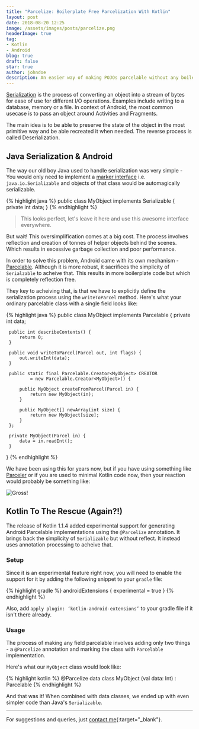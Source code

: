 ```yaml
---
title: "Parcelize: Boilerplate Free Parcelization With Kotlin"
layout: post
date: 2018-08-20 12:25
image: /assets/images/posts/parcelize.png
headerImage: true
tag:
- Kotlin
- Android
blog: true
draft: false
star: true
author: johndoe
description: An easier way of making POJOs parcelable without any boilerplate code.
---
```


[Serialization](https://en.wikipedia.org/wiki/Serialization
) is the process of converting an object into a stream of bytes for ease of use for different I/O operations. Examples include writing to a database, memory or a file. In context of Android, the most common usecase is to pass an object around Activities and Fragments.

The main idea is to be able to preserve the state of the object in the most primitive way and be able recreated it when needed. The reverse process is called Deserialization.

## Java Serialization & Android

The way our old boy Java used to handle serialization was very simple - You would only need to implement a [marker interface](https://stackoverflow.com/questions/25850328/marker-interfaces-in-java) i.e. `java.io.Serializable` and objects of that class would be automagically serializable.

{% highlight java %}
public class MyObject implements Serializable {
    private int data;
}
{% endhighlight %}

> This looks perfect, let's leave it here and use this awesome interface everywhere. 

But wait! This oversimplification comes at a big cost. The process involves reflection and creation of tonnes of helper objects behind the scenes. Which results in excessive garbage collection and poor performance.

In order to solve this problem, Android came with its own mechanism - [Parcelable](https://developer.android.com/reference/android/os/Parcelable.html). Although it is more robust, it sacrifices the simplicity of `Serialzable` to acheive that. This results in more boilerplate code but which is completely reflection free.

They key to acheiving that, is that we have to explicitly define the serialization process using the `writeToParcel` method. Here's what your ordinary parcelable class with a single field looks like:

{% highlight java %}
public class MyObject implements Parcelable {
    private int data;

     public int describeContents() {
         return 0;
     }

     public void writeToParcel(Parcel out, int flags) {
         out.writeInt(data);
     }

     public static final Parcelable.Creator<MyObject> CREATOR
             = new Parcelable.Creator<MyObject>() {
         
         public MyObject createFromParcel(Parcel in) {
             return new MyObject(in);
         }

         public MyObject[] newArray(int size) {
             return new MyObject[size];
         }
     };
     
     private MyObject(Parcel in) {
         data = in.readInt();
     }
 }
{% endhighlight %}

We have been using this for years now, but if you have using something like [Parceler](https://github.com/johncarl81/parceler) or if you are used to minimal Kotlin code now, then your reaction would probably be something like:

![Gross!](https://media.giphy.com/media/pVAMI8QYM42n6/giphy.gif#center)

## Kotlin To The Rescue (Again?!)

The release of Kotlin 1.1.4 added experimental support for generating Android Parcelable implementations using the `@Parcelize` annotation. It brings back the simplicity of `Serializable` but without reflect. It instead uses annotation processing to acheive that.

### Setup

Since it is an experimental feature right now, you will need to enable the support for it by adding the following snippet to your `gradle` file:

{% highlight gradle %}
androidExtensions {
    experimental = true
}
{% endhighlight %}

Also, add `apply plugin: ‘kotlin-android-extensions’` to your gradle file if it isn't there already.

### Usage

The process of making any field parcelable involves adding only two things - a `@Parcelize` annotation and marking the class with `Parcelable` implementation.

Here's what our `MyObject` class would look like:

{% highlight kotlin %}
@Parcelize
data class MyObject (val data: Int) : Parcelable
{% endhighlight %}

And that was it! When combined with data classes, we ended up with even simpler code than Java's `Serializable`. 

---

For suggestions and queries, just [contact me](http://linkedin.com/in/xuhaibahmad){:target="_blank"}.
